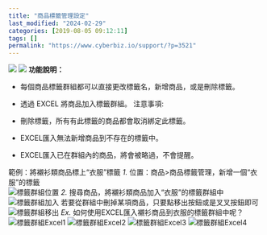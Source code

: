 ```yaml
---
title: "商品標籤管理設定"
last_modified: "2024-02-29"
categories: [2019-08-05 09:12:11]
tags: []
permalink: "https://www.cyberbiz.io/support/?p=3521"
---
```


![](https://www.cyberbiz.io/support/wp-content/uploads/適用站別.png)
[![](https://www.cyberbiz.io/support/wp-content/uploads/台灣站.png)](https://www.cyberbiz.io/support/?page_id=2490)
**功能說明：**  

* 每個商品標籤群組都可以直接更改標籤名，新增商品，或是刪除標籤。
* 透過 EXCEL 將商品加入標籤群組。
注意事項:  

* 刪除標籤，所有有此標籤的商品都會取消綁定此標籤。
* EXCEL匯入無法新增商品到不存在的標籤中。
* EXCEL匯入已在群組內的商品，將會被略過，不會提醒。

範例：將襯衫類商品標上“衣服”標籤 _1._ 位置：商品>商品標籤管理，新增一個“衣服”的標籤  
![標籤群組位置](https://www.cyberbiz.co/support/wp-content/uploads/2019/08/標籤群組位置.png) _2._ 搜尋商品，將襯衫類商品加入“衣服”的標籤群組中  
![標籤群組加入](https://www.cyberbiz.co/support/wp-content/uploads/2019/08/標籤群組加入.png) 若要從群組中刪掉某項商品，只要點移出按鈕或是叉叉按鈕即可  
![標籤群組移出](https://www.cyberbiz.co/support/wp-content/uploads/2019/08/標籤群組移出.png) _Ex._ 如何使用EXCEL匯入襯衫商品到衣服的標籤群組中呢？  
![標籤群組Excel1](https://www.cyberbiz.co/support/wp-content/uploads/2019/08/標籤群組Excel1.png)
![標籤群組Excel2](https://www.cyberbiz.io/support/wp-content/uploads/商品標籤管理設定01.png)
![標籤群組Excel3](https://www.cyberbiz.co/support/wp-content/uploads/2019/08/標籤群組Excel3.png)
![標籤群組Excel4](https://www.cyberbiz.co/support/wp-content/uploads/2019/08/標籤群組Excel4.png)

